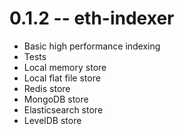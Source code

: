 
# 0.1.2 -- eth-indexer

- Basic high performance indexing
- Tests
- Local memory store
- Local flat file store
- Redis store
- MongoDB store
- Elasticsearch store
- LevelDB store
